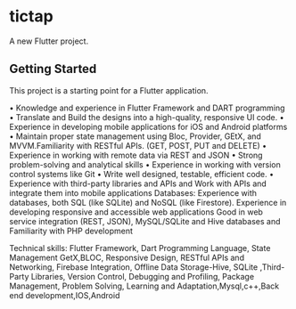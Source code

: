 # tictap

A new Flutter project.

## Getting Started

This project is a starting point for a Flutter application.

• Knowledge and experience in Flutter Framework and DART programming
• Translate and Build the designs into a high-quality, responsive UI code.
• Experience in developing mobile applications for iOS and Android platforms
• Maintain proper state management using Bloc, Provider, GEtX, and MVVM.Familiarity
with RESTful APIs. (GET, POST, PUT and DELETE)
• Experience in working with remote data via REST and JSON
• Strong problem-solving and analytical skills
• Experience in working with version control systems like Git
• Write well designed, testable, efficient code.
• Experience with third-party libraries and APIs and Work with APIs and integrate them into mobile 
applications
Databases: Experience with databases, both SQL (like SQLite) and NoSQL (like Firestore).
Experience in developing responsive and accessible web applications
Good in web service integration (REST, JSON), MySQL/SQLite and Hive databases and Familiarity with 
PHP development

Technical skills:
Flutter Framework, Dart Programming Language, State Management GetX,BLOC, Responsive Design,
RESTful APIs and Networking, Firebase Integration, Offline Data Storage-Hive, SQLite ,Third-Party
Libraries, Version Control, Debugging and Profiling, Package Management, Problem Solving, Learning
and Adaptation,Mysql,c++,Back end development,IOS,Android

